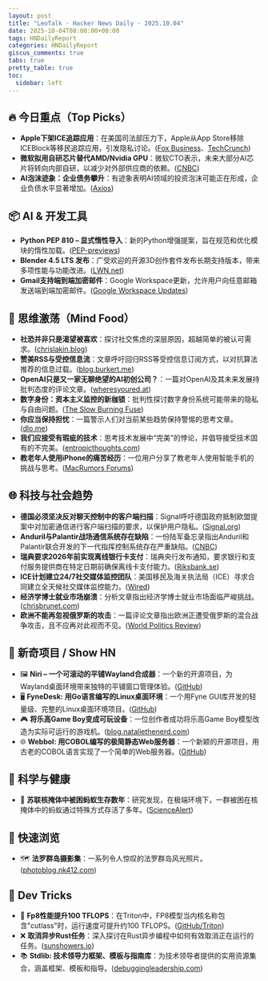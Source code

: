 ```yaml
---
layout: post
title: "LeoTalk · Hacker News Daily · 2025.10.04"
date: 2025-10-04T08:00:00+08:00
tags: HNDailyReport
categories: HNDailyReport
giscus_comments: true
tabs: true
pretty_table: true
toc:
  sidebar: left
---
```


## 🔥 今日重点（Top Picks）

- **Apple下架ICE追踪应用**：在美国司法部压力下，Apple从App Store移除ICEBlock等移民追踪应用，引发隐私讨论。([Fox Business](https://www.foxbusiness.com/politics/apple-takes-down-ice-tracking-app-after-pressure-from-ag-bondi)、[TechCrunch](https://techcrunch.com/2025/10/03/apple-removes-iceblock-and-similar-tracking-apps-from-the-app-store/))
- **微软拟用自研芯片替代AMD/Nvidia GPU**：微软CTO表示，未来大部分AI芯片将转向内部自研，以减少对外部供应商的依赖。([CNBC](https://www.cnbc.com/2025/10/01/microsoft-wants-to-mainly-use-its-own-ai-chips-in-the-future.html))
- **AI泡沫迹象：企业债务攀升**：有迹象表明AI领域的投资泡沫可能正在形成，企业负债水平显著增加。([Axios](https://www.axios.com/2025/10/03/ai-bubble-meta-oracle-microsoft))

## 📦 AI & 开发工具

- **Python PEP 810 – 显式惰性导入**：新的Python增强提案，旨在规范和优化模块的惰性加载。([PEP-previews](https://pep-previews--4622.org.readthedocs.build/pep-0810/))
- **Blender 4.5 LTS 发布**：广受欢迎的开源3D创作套件发布长期支持版本，带来多项性能与功能改进。([LWN.net](https://lwn.net/Articles/1036262/))
- **Gmail支持端到端加密邮件**：Google Workspace更新，允许用户向任意邮箱发送端到端加密邮件。([Google Workspace Updates](https://workspaceupdates.googleblog.com/2025/10/send-gmail-end-to-end-encrypted-emails-in-gmail.html))

## 🧠 思维激荡（Mind Food）

- **社恐并非只是渴望被喜欢**：探讨社交焦虑的深层原因，超越简单的被认可需求。([chrislakin.blog](https://chrislakin.blog/p/social-anxiety))
- **赞美RSS与受控信息流**：文章呼吁回归RSS等受控信息订阅方式，以对抗算法推荐的信息过载。([blog.burkert.me](https://blog.burkert.me/posts/in_praise_of_syndication/))
- **OpenAI只是又一家无聊绝望的AI初创公司？**：一篇对OpenAI及其未来发展持批判态度的评论文章。([wheresyoured.at](https://www.wheresyoured.at/sora2-openai/))
- **数字身份：资本主义监控的新枷锁**：批判性探讨数字身份系统可能带来的隐私与自由问题。([The Slow Burning Fuse](https://theslowburningfuse.wordpress.com/2025/09/26/digital-id-the-new-chains-of-capitalist-surveillance/))
- **你应当保持担忧**：一篇警示人们对当前某些趋势保持警惕的思考文章。([dlo.me](https://dlo.me/archives/2025/10/03/you-should-be-worried/))
- **我们应接受有瑕疵的技术**：思考技术发展中“完美”的悖论，并倡导接受技术固有的不完美。([entropicthoughts.com](https://entropicthoughts.com/you-want-technology-with-warts))
- **教老年人使用iPhone的痛苦经历**：一位用户分享了教老年人使用智能手机的挑战与思考。([MacRumors Forums](https://forums.macrumors.com/threads/i-spent-the-day-trying-to-teach-seniors-how-to-use-an-iphone-and-it-was-a-nightmare.2468117/))

## 🌐 科技与社会趋势

- **德国必须坚决反对聊天控制中的客户端扫描**：Signal呼吁德国政府抵制欧盟提案中对加密通信进行客户端扫描的要求，以保护用户隐私。([Signal.org](https://signal.org/blog/pdfs/germany-chat-control.pdf))
- **Anduril与Palantir战场通信系统存在缺陷**：一份陆军备忘录指出Anduril和Palantir联合开发的下一代指挥控制系统存在严重缺陷。([CNBC](https://www.cnbc.com/2025/10/03/anduril-palantir-ngc2-deep-flaws-army.html))
- **瑞典要求2026年前实现离线银行卡支付**：瑞典央行发布通知，要求银行和支付服务提供商在特定日期前确保离线卡支付能力。([Riksbank.se](https://www.riksbank.se/en-gb/press-and-published/notices-and-press-releases/press-releases/2025/offline-card-payments-should-be-possible-no-later-than-1-july-2026/))
- **ICE计划建立24/7社交媒体监控团队**：美国移民及海关执法局（ICE）寻求合同建立全天候社交媒体监控能力。([Wired](https://www.wired.com/story/ice-social-media-surveillance-24-7-contract/))
- **经济学博士就业市场崩溃**：分析文章指出经济学博士就业市场面临严峻挑战。([chrisbrunet.com](https://www.chrisbrunet.com/p/the-collapse-of-the-econ-phd-job))
- **欧洲不能再忽视俄罗斯的攻击**：一篇评论文章指出欧洲正遭受俄罗斯的混合战争攻击，且不应再对此视而不见。([World Politics Review](https://www.worldpoliticsreview.com/europe-russia-drones-hybrid-war/))

## 📱 新奇项目 / Show HN

- 🖼️ **Niri – 一个可滚动的平铺Wayland合成器**：一个新的开源项目，为Wayland桌面环境带来独特的平铺窗口管理体验。([GitHub](https://github.com/YaLTeR/niri))
- 🖥️ **FyneDesk: 用Go语言编写的Linux桌面环境**：一个用Fyne GUI库开发的轻量级、完整的Linux桌面环境项目。([GitHub](https://github.com/FyshOS/fynedesk))
- 🎮 **将乐高Game Boy变成可玩设备**：一位创作者成功将乐高Game Boy模型改造为实际可运行的游戏机。([blog.nataliethenerd.com](https://blog.nataliethenerd.com/i-turned-the-lego-game-boy-into-a-working-game-boy-part-1/))
- 🌐 **Webbol: 用COBOL编写的极简静态Web服务器**：一个新颖的开源项目，用古老的COBOL语言实现了一个简单的Web服务器。([GitHub](https://github.com/jmsdnns/webbol))

## 🔬 科学与健康

- 🐜 **苏联核掩体中被困蚂蚁生存数年**：研究发现，在极端环境下，一群被困在核掩体中的蚂蚁通过特殊方式存活了多年。([ScienceAlert](https://www.sciencealert.com/ants-trapped-in-an-old-soviet-nuclear-bunker-survived-for-years-by-turning-on-their-own))

## 🎯 快速浏览

- 🗺️ **法罗群岛摄影集**：一系列令人惊叹的法罗群岛风光照片。([photoblog.nk412.com](https://photoblog.nk412.com/Faroe2025/Faroes/n-cPCNFr))

## 🧰 Dev Tricks

- 🚀 **Fp8性能提升100 TFLOPS**：在Triton中，FP8模型当内核名称包含"cutlass"时，运行速度可提升约100 TFLOPS。([GitHub/Triton](https://github.com/triton-lang/triton/pull/7298))
- ❌ **取消异步Rust任务**：深入探讨在Rust异步编程中如何有效取消正在运行的任务。([sunshowers.io](https://sunshowers.io/posts/cancelling-async-rust/))
- 📚 **Stdlib: 技术领导力框架、模板与指南库**：为技术领导者提供的实用资源集合，涵盖框架、模板和指导。([debuggingleadership.com](https://debuggingleadership.com/stdlib))
